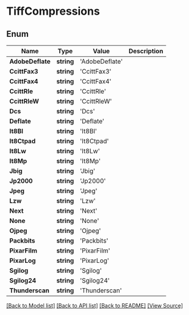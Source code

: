 ﻿# TiffCompressions


## Enum
Name | Type | Value | Description
------------ | ------------- | ------------- | -------------
**AdobeDeflate** | **string** | 'AdobeDeflate' | 
**CcittFax3** | **string** | 'CcittFax3' | 
**CcittFax4** | **string** | 'CcittFax4' | 
**CcittRle** | **string** | 'CcittRle' | 
**CcittRleW** | **string** | 'CcittRleW' | 
**Dcs** | **string** | 'Dcs' | 
**Deflate** | **string** | 'Deflate' | 
**It8Bl** | **string** | 'It8Bl' | 
**It8Ctpad** | **string** | 'It8Ctpad' | 
**It8Lw** | **string** | 'It8Lw' | 
**It8Mp** | **string** | 'It8Mp' | 
**Jbig** | **string** | 'Jbig' | 
**Jp2000** | **string** | 'Jp2000' | 
**Jpeg** | **string** | 'Jpeg' | 
**Lzw** | **string** | 'Lzw' | 
**Next** | **string** | 'Next' | 
**None** | **string** | 'None' | 
**Ojpeg** | **string** | 'Ojpeg' | 
**Packbits** | **string** | 'Packbits' | 
**PixarFilm** | **string** | 'PixarFilm' | 
**PixarLog** | **string** | 'PixarLog' | 
**Sgilog** | **string** | 'Sgilog' | 
**Sgilog24** | **string** | 'Sgilog24' | 
**Thunderscan** | **string** | 'Thunderscan' | 

[[Back to Model list]](../README.md#documentation-for-models) [[Back to API list]](../README.md#documentation-for-api-endpoints) [[Back to README]](../README.md) [[View Source]](../src/models/tiffCompressions.ts)

